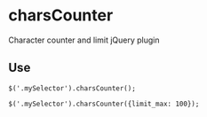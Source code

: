 charsCounter
============

Character counter and limit jQuery plugin


## Use
```
$('.mySelector').charsCounter();

$('.mySelector').charsCounter({limit_max: 100});
```

